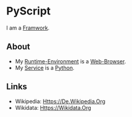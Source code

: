 # PyScript

I am a [Framwork](2000265.md).

## About

- My [Runtime-Environment](404.md) is a [Web-Browser](9000128.md).
- My [Service](600067.md) is a [Python](9010003.md).

## Links

- Wikipedia: [Https://De.Wikipedia.Org](https://de.wikipedia.org/wiki/PyScript)
- Wikidata: [Https://Wikidata.Org](https://wikidata.org/wiki/Q115750242)
